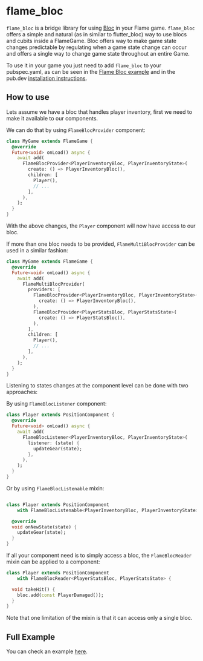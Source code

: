 # flame_bloc

`flame_bloc` is a bridge library for using [Bloc](https://bloclibrary.dev/) in your Flame
game. `flame_bloc` offers a simple and natural (as in similar to flutter_bloc) way to use blocs and
cubits inside a FlameGame. Bloc offers way to make game state changes predictable by regulating when
a game state change can occur and offers a single way to change game state throughout an entire
Game.

To use it in your game you just need to add `flame_bloc` to your pubspec.yaml, as can be seen in the
[Flame Bloc example](https://github.com/flame-engine/flame/tree/main/packages/flame_bloc/example)
and in the pub.dev [installation instructions](https://pub.dev/packages/flame_bloc).


## How to use

Lets assume we have a bloc that handles player inventory, first we need to make it available to our
components.

We can do that by using `FlameBlocProvider` component:

```dart
class MyGame extends FlameGame {
  @override
  Future<void> onLoad() async {
    await add(
      FlameBlocProvider<PlayerInventoryBloc, PlayerInventoryState>(
        create: () => PlayerInventoryBloc(),
        children: [
          Player(),
          // ...
        ],
      ),
    );
  }
}
```

With the above changes, the `Player` component will now have access to our bloc.

If more than one bloc needs to be provided, `FlameMultiBlocProvider` can be used in a similar
fashion:

```dart
class MyGame extends FlameGame {
  @override
  Future<void> onLoad() async {
    await add(
      FlameMultiBlocProvider(
        providers: [
          FlameBlocProvider<PlayerInventoryBloc, PlayerInventoryState>(
            create: () => PlayerInventoryBloc(),
          ),
          FlameBlocProvider<PlayerStatsBloc, PlayerStatsState>(
            create: () => PlayerStatsBloc(),
          ),
        ],
        children: [
          Player(),
          // ...
        ],
      ),
    );
  }
}
```

Listening to states changes at the component level can be done with two approaches:

By using `FlameBlocListener` component:

```dart
class Player extends PositionComponent {
  @override
  Future<void> onLoad() async {
    await add(
      FlameBlocListener<PlayerInventoryBloc, PlayerInventoryState>(
        listener: (state) {
          updateGear(state);
        },
      ),
    );
  }
}
```

Or by using `FlameBlocListenable` mixin:

```dart

class Player extends PositionComponent
    with FlameBlocListenable<PlayerInventoryBloc, PlayerInventoryState> {

  @override
  void onNewState(state) {
    updateGear(state);
  }
}

```

If all your component need is to simply access a bloc, the `FlameBlocReader` mixin can be applied to
a component:

```dart
class Player extends PositionComponent
    with FlameBlocReader<PlayerStatsBloc, PlayerStatsState> {

  void takeHit() {
    bloc.add(const PlayerDamaged());
  }
}

```

Note that one limitation of the mixin is that it can access only a single bloc.


## Full Example

You can check an example
[here](https://github.com/flame-engine/flame/tree/main/packages/flame_bloc/example).
